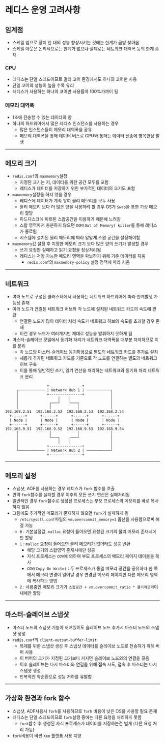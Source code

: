# 레디스 운영 고려사항

## 임계점

- 스케일 업으로 장치 한 대의 성능 향상시키는 것에는 한계가 금방 찾아옴
- 스케일 아웃은 논리적으로는 한계가 없으나 실제로는 네트워크 대역폭 등의 한계 존재

### CPU

- 레디스는 단일 스레드이므로 멀티 코어 환경에서도 하나의 코어만 사용
- 단일 코어의 성능이 높을 수록 유리
- 레디스가 사용하는 하나의 코어만 사용률이 100%가까이 됨

### 메모리 대역폭

- 1초에 전송할 수 있는 데이터의 양
- 하나의 하드웨어에서 많은 레디스 인스턴스를 사용하는 경우
  - 많은 인스턴스들이 메모리 대역폭을 공유
  - 메모리 대역폭을 통해 데이터 버스로 CPU와 통하는 데이터 전송에 병목현상 발생

***

## 메모리 크기

- `redis.conf`의 `maxmemory`설정
  - 지정된 크기는 키, 데이터를 위한 공간 모두를 포함
  - 레디스가 데이터를 저장하기 위한 부가적인 데이터의 크기도 포함
- `maxmemory`설정을 하지 않을 경우
  - 레디스에 데이터가 계속 쌓여 물리 메모리를 모두 사용
  - 물리 메모리 보다 더 많은 양을 사용하려 할 경우 OS가 `Swap`을 통한 가상 메모리 할당
  - 하드디스크에 마련된 스왑공간을 이용하기 때문에 느려짐
  - 스왑 영역마저 충분하지 않으면 `OOM(Out of Memory) killer`를 통해 레디스가 종료됨
  - 시스템에 설치된 물리 메모리에 따라 알맞게 스왑 공간을 설정해야함
- `maxmemory`값 설정 후 지정한 메모리 크기 보다 많은 양의 쓰기가 발생할 경우
  - 쓰기 요청만 실패하고 읽기 요청을 정상처리됨
  - 레디스는 저장 가능한 메모리 영역을 확보하기 위해 기존 데이터를 지움
    - `redis.conf`의 `maxmemory-policy` 설정 정책에 따라 지움

***

## 네트워크

- 여러 노드로 구성된 클러스터에서 사용하는 네트워크 하드웨어에 따라 한계발생 가능성 존재
- 여러 노드가 연결된 네트워크 허브와 각 노드에 설치된 네트워크 카드의 속도에 관련
  - 연결된 노드가 많아 데이터 처리 속도가 네트워크 허브의 속도를 초과할 경우 존재
  - 이런 경우 노드가 여러개지만 제대로 성능을 발휘하지 못하게 됨
- 마스터-슬레이브 모델에서 동기화 처리가 네트워크 대역폭을 대부분 차지하므로 이를 분리
  - 각 노드당 마스터-슬레이브 동기화용으로 별도의 네트워크 카드를 추가로 설치
  - 새롭게 추가된 네트워크 카드를 기준으로 각 노드를 연결하는 별도의 네트워크 허브 구축
  - 이를 통해 일반적인 쓰기, 읽기 연산을 처리하는 네트워크와 동기화 처리 네트워크 분리

```text
                   +---------------+
     ┌──────────── | Network Hub 1 | ───────────┐
     │             +---------------+            │
     │                  │    │                  │
     │              ┌───┘    └───┐              │
     │              │            │              │
192.168.2.51  192.168.2.52  192.168.2.53  192.168.2.54
  +------+      +------+      +------+      +------+
  | Node |      | Node |      | Node |      | Node |
  +------+      +------+      +------+      +------+
192.168.9.51  192.168.9.52  192.168.9.53  192.168.9.54
     │              │            │              │
     │              └───┐    ┌───┘              │
     │                  │    │                  │
     │             +---------------+            │
     └──────────── | Network Hub 2 | ───────────┘
                   +---------------+
```

***

## 메모리 설정

- 스냅샷, AOF를 사용하는 경우 레디스가 `fork` 함수를 호출
- 만약 `fork`함수를 실패할 경우 이후의 모든 쓰기 연산은 실패처리됨
- 일반적인 경우 `fork`함수로 생성된 프로세스는 부모 프로세스의 메모리를 바로 복사하지 않음
- 그럼에도 추가적인 메모리가 존재하지 않으면 `fork`가 실패하게 됨
  - `/etc/sysctl.conf`파일의 `vm.overcommit_memory=1` 옵션을 사용함으로써 해결 가능
  - `0` : 기본설정값, `malloc` 요청이 들어오면 요청된 크기의 물리 메모리 존재시에만 할당
  - `1` : `malloc` 요청이 들어오면 물리 메모리가 없더라도 성공 반환
    - 해당 크기의 스왑영역 존재시에만 성공
    - 자식 프로세스는 `COW`에 의하여 부모 프로세스의 메모리 페이지 테이블을 복사
    - `COW(Copy On Write)` : 두 프로세스가 동일 메모리 공간을 공유하다 한 쪽에서 메모리 변경이 일어날 경우 변경된 메모리 페이지만 다른 메모리 영역에 복사하는 방법
  - `2` : 사용중인 메모리 크기가 `스왑공간 + vm.overcommit_ratio * 물리메모리`이내에만 할당

***

## 마스터-슬레이브 스냅샷

- 마스터 노드의 스냅샷 기능이 꺼져있어도 슬레이브 노드 추가시 마스터 노드의 스냅샷 생성
- `redis.conf`의 `client-output-buffer-limit`
  - 복제를 위한 스냅샷 생성 후 스냅샷 데이터를 슬레이브 노드로 전송하기 위해 버퍼 사용
  - 이 버퍼의 크기가 지정된 크기보다 커지면 슬레이브 노드와의 연결을 끊음
  - 이후 슬레이브는 다시 마스터와 연결을 위해 접속 시도, 접속 후 마스터는 다시 스냅샷 생성
  - 반복적인 악순환으로 성능 저하를 유발함

***

## 가상화 환경과 fork 함수

- 스냅샷, AOF사용시 `fork`를 사용하므로 `fork` 비용이 낮은 OS를 사용할 필요 존재
- 레디스는 단일 스레드이므로 `fork`실행 중에는 다른 요청을 처리하지 못함
  - `fork`함수 후 생성된 자식 프로세스가 데이터를 저장하는건 별개 (다른 요청 처리 가능)
- `fork`비용이 비싼 `Xen` 플랫폼 사용 지양